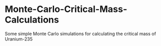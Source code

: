 # Monte-Carlo-Critical-Mass-Calculations
Some simple Monte Carlo simulations for calculating the critical mass of Uranium-235
